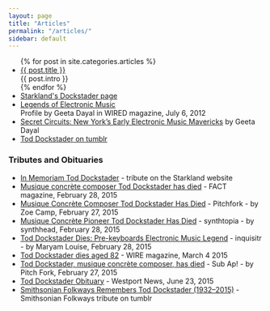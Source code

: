 ```yaml
---
layout: page
title: "Articles"
permalink: "/articles/"
sidebar: default
---
```


<ul>
    {% for post in site.categories.articles %}
    <li><a href="{{ site.url }}{{ post.url }}">{{ post.title }}</a><br>{{ post.intro }}</li>
    {% endfor %}
    <li><a href="http://www.starkland.com/musicians/dockstader.htm">Starkland's Dockstader page</a></li>
    <li><a href="http://www.wired.com/2012/06/tod-dockstader/">Legends of Electronic Music</a><br>Profile by Geeta Dayal in WIRED magazine, July 6, 2012</li>
    <li><a href="http://daily.redbullmusicacademy.com/2013/06/secret-circuits">Secret Circuits: New York’s Early Electronic Music Mavericks</a> by Geeta Dayal</li>
    <li><a href="https://www.tumblr.com/search/tod-dockstader">Tod Dockstader on tumblr</a></li>
</ul>

### Tributes and Obituaries

* [In Memoriam Tod Dockstader](http://www.starkland.com/st202/Memorial.htm) - tribute on the Starkland website
* [Musique concrète composer Tod Dockstader has died](http://www.factmag.com/2015/02/28/musique-concrete-composer-tod-dockstader-has-died/) - FACT magazine, February 28, 2015
* [Musique Concrète Composer Tod Dockstader Has Died](http://pitchfork.com/news/58660-musique-concrete-composer-tod-dockstader-has-died/) - Pitchfork - by Zoe Camp, February 27, 2015
* [Musique Concrète Pioneer Tod Dockstader Has Died](http://www.synthtopia.com/content/2015/02/28/musique-concrete-pioneer-tod-dockstader-has-died/) - synthtopia - by synthhead, February 28, 2015
* [Tod Dockstader Dies: Pre-keyboards Electronic Music Legend](http://www.inquisitr.com/1882165/tod-dockstader-dies-pre-keyboards-electronic-music-legend/) - inquisitr - by Maryam Louise, February 28, 2015
* [Tod Dockstader dies aged 82](http://www.thewire.co.uk/news/35701/tod-dockstader-dies-aged-82) - WIRE magazine, March 4 2015
* [Tod Dockstader, musique concrète composer, has died](http://www.subap.com/tod-dockstader-musique-concrete-composer-has-died-news/) - Sub Ap! - by Pitch Fork, February 27, 2015
* [Tod Dockstader Obituary](http://www.legacy.com/obituaries/westport-news/obituary.aspx?pid=175140524) - Westport News, June 23, 2015
* [Smithsonian Folkways Remembers Tod Dockstader (1932–2015)](http://smithsonianfolkways.tumblr.com/post/113791653828/smithsonian-folkways-remembers-tod-dockstader) - Smithsonian Folkways tribute on tumblr